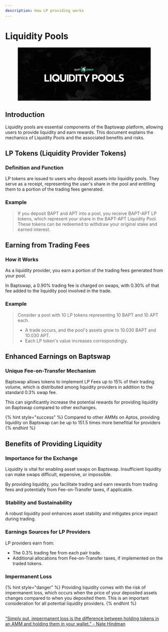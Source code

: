 ```yaml
---
description: How LP providing works
---
```


# Liquidity Pools

<figure><img src="../../../../.gitbook/assets/LiqPools.png" alt=""><figcaption></figcaption></figure>

## Introduction

Liquidity pools are essential components of the Baptswap platform, allowing users to provide liquidity and earn rewards. This document explains the mechanics of Liquidity Pools and the associated benefits and risks.

## LP Tokens (Liquidity Provider Tokens)

### Definition and Function

LP tokens are issued to users who deposit assets into liquidity pools. They serve as a receipt, representing the user's share in the pool and entitling them to a portion of the trading fees generated.

### Example

> If you deposit BAPT and APT into a pool, you receive BAPT-APT LP tokens, which represent your share in the BAPT-APT Liquidity Pool. These tokens can be redeemed to withdraw your original stake and earned interest.

## Earning from Trading Fees

### How it Works

As a liquidity provider, you earn a portion of the trading fees generated from your pool.

In Baptswap, a 0.90% trading fee is charged on swaps, with 0.30% of that fee added to the liquidity pool involved in the trade.

### Example

> Consider a pool with 10 LP tokens representing 10 BAPT and 10 APT each.
>
> * A trade occurs, and the pool's assets grow to 10.030 BAPT and 10.030 APT.
> * Each LP token's value increases correspondingly.

## Enhanced Earnings on Baptswap

### Unique Fee-on-Transfer Mechanism

Baptswap allows tokens to implement LP Fees up to 15% of their trading volume, which is distributed among liquidity providers in addition to the standard 0.3% swap fee.

This can significantly increase the potential rewards for providing liquidity on Baptswap compared to other exchanges.

{% hint style="success" %}
Compared to other AMMs on Aptos, providing liquidity on Baptswap can be up to 151.5 times more benefitial for providers
{% endhint %}

## Benefits of Providing Liquidity

### Importance for the Exchange

Liquidity is vital for enabling asset swaps on Baptswap. Insufficient liquidity can make swaps difficult, expensive, or impossible.

By providing liquidity, you facilitate trading and earn rewards from trading fees and potentially from Fee-on-Transfer taxes, if applicable.

### Stability and Sustainability

A robust liquidity pool enhances asset stability and mitigates price impact during trading.

### Earnings Sources for LP Providers

LP providers earn from:

* The 0.3% trading fee from each pair trade.
* Additional allocations from Fee-on-Transfer taxes, if implemented on the traded tokens.

### Impermanent Loss

{% hint style="danger" %}
Providing liquidity comes with the risk of impermanent loss, which occurs when the price of your deposited assets changes compared to when you deposited them. This is an important consideration for all potential liquidity providers.
{% endhint %}

\
[“Simply put, impermanent loss is the difference between holding tokens in an AMM and holding them in your wallet.” - Nate Hindman](https://blog.bancor.network/beginners-guide-to-getting-rekt-by-impermanent-loss-7c9510cb2f22)
